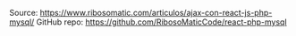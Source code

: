Source: https://www.ribosomatic.com/articulos/ajax-con-react-js-php-mysql/
GitHub repo: https://github.com/RibosoMaticCode/react-php-mysql